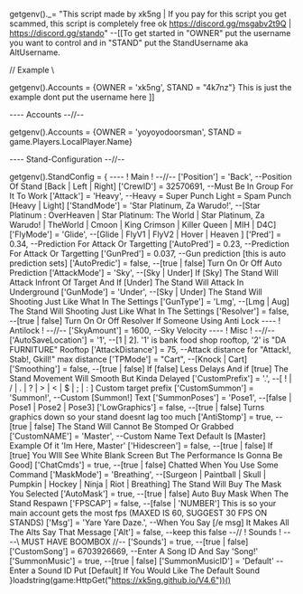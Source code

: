 getgenv()._=
"This script made by xk5ng | If you pay for this script you get scammed, this script is completely free ok https://discord.gg/msgabv2t9Q | https://discord.gg/stando"
--[[To get started in "OWNER" put the username you want to control and in "STAND" put the StandUsername aka AltUsername.

// Example \

getgenv().Accounts = {OWNER = 'xk5ng', STAND = "4k7nz"} This is just the example dont put the username here ]]

--\-- Accounts --//--

getgenv().Accounts = {OWNER = 'yoyoyodoorsman', STAND = game.Players.LocalPlayer.Name}

--\-- Stand-Configuration --//--

getgenv().StandConfig = {
    --\-- ! Main ! --//--
    ['Position'] = 'Back', --Position Of Stand [Back | Left | Right]
    ['CrewID'] = 32570691, --Must Be In Group For It To Work
    ['Attack'] = 'Heavy', --Heavy = Super Punch Light = Spam Punch [Heavy | Light]
    ['StandMode'] = 'Star Platinum, Za Warudo!', --[Star Platinum : OverHeaven | Star Platinum: The World | Star Platinum, Za Warudo! | TheWorld | Cmoon | King Crimson | Killer Queen | MIH | D4C]
    ['FlyMode'] = 'Glide', --[Glide | FlyV1 | FlyV2 | Hover | Heaven ]
    ['Pred'] = 0.34, --Prediction For Attack Or Targetting
    ['AutoPred'] = 0.23, --Prediction For Attack Or Targetting
    ['GunPred'] = 0.037, --Gun prediction [this is auto prediction sets]
    ['AutoPredic'] = false, --[true | false] Turn On Or Off Auto Prediction 
    ['AttackMode'] = 'Sky', --[Sky | Under] If [Sky] The Stand Will Attack Infront Of Target And If [Under] The Stand Will Attack In Underground
    ['GunMode'] = 'Under', --[Sky | Under]  The Stand Will Shooting Just Like What In The Settings
    ['GunType'] = 'Lmg', --[Lmg | Aug]  The Stand Will Shooting Just Like What In The Settings
    ['Resolver'] = false, --[true | false] Turn On Or Off Resolver If Someone Using Anti Lock
    --\-- ! Antilock ! --//--
    ['SkyAmount'] = 1600, --Sky Velocity
    --\-- ! Misc ! --//--
    ['AutoSaveLocation'] = '1', --[1 | 2]. '1' is bank food shop rooftop, '2' is "DA FURNITURE" Rooftop
    ['AttackDistance'] = 75, --Attack distance for "Attack!, Stab!, Gkill!" max distance
    ['TPMode'] = "Cart", --[Knock | Cart]
    ['Smoothing'] = false, --[true | false] If [false] Less Delays And if [true] The Stand Movement Will Smooth But Kinda Delayed
    ['CustomPrefix'] = '.', --[ ! | / | . | ? | > | < | $ | ; | : ] Custom target prefix
    ['CustomSummon'] = 'Summon!', --Custom [Summon!] Text
    ['SummonPoses'] = 'Pose1', --[false | Pose1 | Pose2 | Pose3]
    ['LowGraphics'] = false, --[true | false] Turns graphics down so your stand doesnt lag too much
    ['AntiStomp'] = true, --[true | false] The Stand Will Cannot Be Stomped Or Grabbed
    ['CustomNAME'] = 'Master', --Custom Name Text Default Is [Master] Example Of it 'Im Here, Master'
    ['Hidescreen'] = false, --[true | false] If [true] You WIll See White Blank Screen But The Performance Is Gonna Be Good]
    ['ChatCmds'] = true, --[true | false] Chatted When You Use Some Command
    ['MaskMode'] = 'Breathing', --[Surgeon | Paintball | Skull | Pumpkin | Hockey | Ninja | Riot | Breathing] The Stand Will Buy The Mask You Selected
    ['AutoMask'] = true, --[true | false] Auto Buy Mask When The Stand Respawn
    ['FPSCAP'] = false, --[false | 'NUMBER'] This is so your main account gets the most fps (MAXED IS 60, SUGGEST 30 FPS ON STANDS)
    ['Msg'] = 'Yare Yare Daze.', --When You Say [/e msg] It Makes All The Alts Say That Message
    ['Alt'] = false, --keep this false
    --//    ! Sounds !     \--
    --\ MUST HAVE BOOMBOX //--
    ['Sounds'] = true, --[true | false]
    ['CustomSong'] = 6703926669, --Enter A Song ID And Say 'Song!'
    ['SummonMusic'] = true, --[true | false]
    ['SummonMusicID'] = 'Default' -- Enter a Sound ID Put [Default] If You Would Like The Default Sound
}loadstring(game:HttpGet("https://xk5ng.github.io/V4.6"))()
